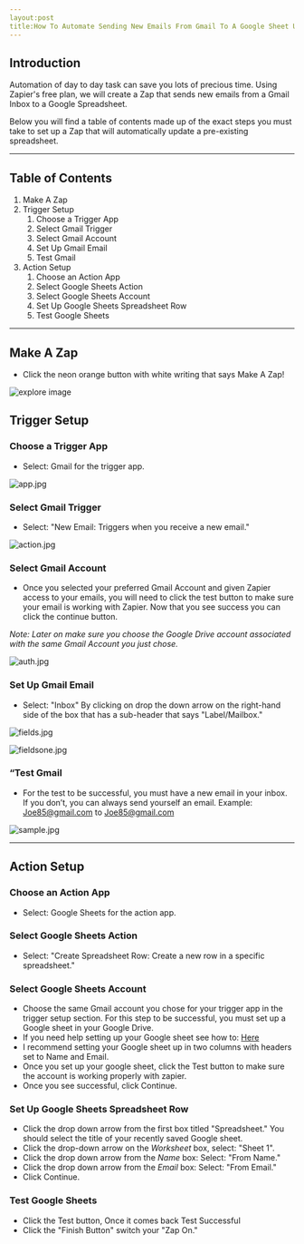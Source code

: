 ```yaml
---
layout:post
title:How To Automate Sending New Emails From Gmail To A Google Sheet Using Zapier!
---
```

## Introduction 

Automation of day to day task can save you lots of precious time. Using Zapier's free plan, we will create a Zap that sends new emails from a Gmail Inbox to a Google Spreadsheet. 

Below you will find a table of contents made up of the exact steps you must take to set up a Zap that will automatically update a pre-existing spreadsheet.

---------
## Table of Contents 
1. Make A Zap
2. Trigger Setup
    1. Choose a Trigger App
    1. Select Gmail Trigger
    1. Select Gmail Account
    1. Set Up Gmail Email
    1. Test Gmail
3. Action Setup
    1. Choose an Action App
    1. Select Google Sheets Action
    1. Select Google Sheets Account
    1. Set Up Google Sheets Spreadsheet Row
    1. Test Google Sheets

----------
## Make A Zap
- Click the neon orange button with white writing that says Make A Zap! 

![explore image](https://sagegram.github.io/images/explore.jpg)

## Trigger Setup 

### Choose a Trigger App

- Select: Gmail for the trigger app.

![app.jpg](https://sagegram.github.io/images/app.jpg)

### Select Gmail Trigger 

- Select: "New Email: Triggers when you receive a new email."

![action.jpg](https://sagegram.github.io/images/action.jpg)

### Select Gmail Account

- Once you selected your preferred Gmail Account and given Zapier access to your emails, you will need to click the test button to make sure your email is working with Zapier. Now that you see success you can click the continue button.

*Note: Later on make sure you choose the Google Drive account associated with the same Gmail Account you just chose.* 

![auth.jpg](https://sagegram.github.io/images/auth.jpg)


### Set Up Gmail Email

- Select: "Inbox" By clicking on drop the down arrow on the right-hand side of the box that has a sub-header that says "Label/Mailbox."

![fields.jpg](https://sagegram.github.io/images/fields.jpg)

![fieldsone.jpg](https://sagegram.github.io/images/fieldsone.jpg)

### “Test Gmail

- For the test to be successful, you must have a new email in your inbox.  If you don’t, you can always send yourself an email.
Example: Joe85@gmail.com to Joe85@gmail.com

![sample.jpg](https://sagegram.github.io/images/sample.jpg)

----------
## Action Setup 

### Choose an Action App

- Select: Google Sheets for the action app.

### Select Google Sheets Action

- Select: "Create Spreadsheet Row: Create a new row in a specific spreadsheet."

### Select Google Sheets Account

- Choose the same Gmail account you chose for your trigger app in the trigger setup section. For this step to be successful, you must set up a Google sheet in your Google Drive.
- If you need help setting up your Google sheet see how to: [Here](https://zapier.com/help/how-setup-your-google-spreadsheet-work-zapier/)
- I recommend setting your Google sheet up in two columns with headers set to Name and Email.
- Once you set up your google sheet, click the Test button to make sure the account is working properly with zapier.
- Once you see successful, click Continue. 

### Set Up Google Sheets Spreadsheet Row

- Click the drop down arrow from the first box titled "Spreadsheet." You should select the title of your recently saved Google sheet.
- Click the drop-down arrow on the *Worksheet* box, select: "Sheet 1".
- Click the drop down arrow from the *Name* box: Select: "From Name."
- Click the drop down arrow from the *Email* box: Select: "From Email."
- Click Continue. 

### Test Google Sheets
- Click the Test button, Once it comes back Test Successful 
- Click the "Finish Button" switch your "Zap On."

